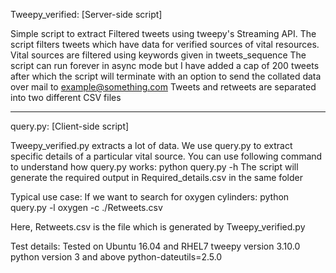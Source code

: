 Tweepy_verified: [Server-side script]

Simple script to extract Filtered tweets using tweepy's Streaming API.
The script filters tweets which have data for verified sources of vital resources.
Vital sources are filtered using keywords given in tweets_sequence
The script can run forever in async mode but I have added a cap of 200 tweets after which the script will terminate with an option to send the collated data over mail to example@something.com
Tweets and retweets are separated into two different CSV files
____________________________________________________________________________________________________________________________________________________________________
query.py: [Client-side script]

Tweepy_verified.py extracts a lot of data. We use query.py to extract specific details of a particular vital source.
You can use following command to understand how query.py works:
python query.py -h
The script will generate the required output in Required_details.csv in the same folder

Typical use case: If we want to search for oxygen cylinders:
python query.py -l oxygen -c ./Retweets.csv

Here, Retweets.csv is the file which is generated by Tweepy_verified.py

Test details:
Tested on Ubuntu 16.04 and RHEL7
tweepy version 3.10.0
python version 3 and above
python-dateutils=2.5.0
